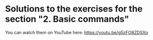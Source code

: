 # Solutions to the exercises for the section "2. Basic commands"

You can watch them on YouTube here: https://youtu.be/g5zFO8ZDSXo
